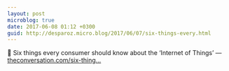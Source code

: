 ```yaml
---
layout: post
microblog: true
date: 2017-06-08 01:12 +0300
guid: http://desparoz.micro.blog/2017/06/07/six-things-every.html
---
```

🔗 Six things every consumer should know about the ‘Internet of Things’ — [theconversation.com/six-thing...](http://theconversation.com/six-things-every-consumer-should-know-about-the-internet-of-things-78765)
